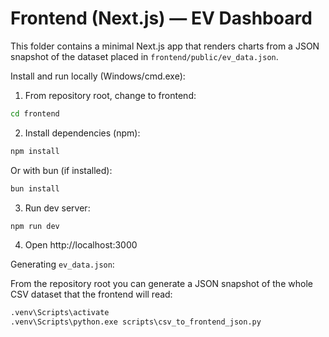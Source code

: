 # Frontend (Next.js) — EV Dashboard

This folder contains a minimal Next.js app that renders charts from a JSON snapshot of the dataset placed in `frontend/public/ev_data.json`.

Install and run locally (Windows/cmd.exe):

1. From repository root, change to frontend:

```cmd
cd frontend
```

2. Install dependencies (npm):

```cmd
npm install
```

Or with bun (if installed):

```cmd
bun install
```

3. Run dev server:

```cmd
npm run dev
```

4. Open http://localhost:3000

Generating `ev_data.json`:

From the repository root you can generate a JSON snapshot of the whole CSV dataset that the frontend will read:

```cmd
.venv\Scripts\activate
.venv\Scripts\python.exe scripts\csv_to_frontend_json.py
```
